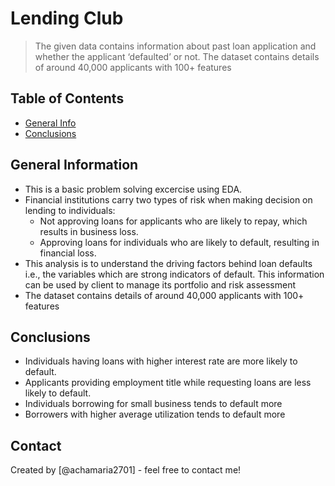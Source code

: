 # Lending Club
> The given data contains information about past loan application and whether the applicant ‘defaulted’ or not. The dataset contains details of around 40,000 applicants with 100+ features


## Table of Contents
* [General Info](#general-information)
* [Conclusions](#conclusions)


## General Information
- This is a basic problem solving excercise using EDA.
- Financial institutions carry two types of risk when making decision on lending to individuals:
    - Not approving loans for applicants who are likely to repay, which results in business loss.
    - Approving loans for individuals who are likely to default, resulting in financial loss.
- This analysis is to understand the driving factors behind loan defaults i.e., the variables which are strong indicators of default. This information can be used by client to manage its portfolio and risk assessment
- The dataset contains details of around 40,000 applicants with 100+ features


## Conclusions
- Individuals having loans with higher interest rate are more likely to default.
- Applicants providing employment title while requesting loans are less likely to default.
- Individuals borrowing for small business tends to default more
- Borrowers with higher average utilization tends to default more


## Contact
Created by [@achamaria2701] - feel free to contact me!
